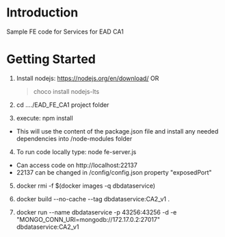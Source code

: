 # Introduction 
Sample FE code for Services for EAD CA1

# Getting Started

1. Install nodejs: https://nodejs.org/en/download/
   OR
   > choco install nodejs-lts
   
2. cd ..../EAD_FE_CA1 project folder

3. execute: npm install
 - This will use the content of the package.json file and install any needed dependencies into /node-modules folder

4. To run code locally type: node fe-server.js
 - Can access code on http://localhost:22137
 - 22137 can be changed in /config/config.json property "exposedPort"

5. docker rmi -f $(docker images -q dbdataservice)

6. docker build --no-cache --tag dbdataservice:CA2_v1 .

7. docker run --name dbdataservice -p 43256:43256 -d -e "MONGO_CONN_URI=mongodb://172.17.0.2:27017" dbdataservice:CA2_v1
